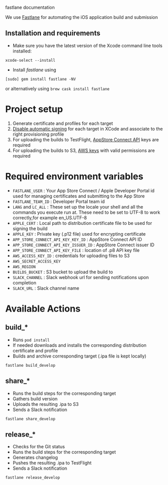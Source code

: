 fastlane documentation

We use [Fastlane](https://docs.fastlane.tools/) for automating the iOS application build and submission

## Installation and requirements

* Make sure you have the latest version of the Xcode command line tools installed:

```
xcode-select --install
```

* Install _fastlane_ using
```
[sudo] gem install fastlane -NV
```
or alternatively using `brew cask install fastlane`

# Project setup

1. Generate certificate and profiles for each target
2. [Disable automatic signing](https://developer.apple.com/library/archive/documentation/Security/Conceptual/CodeSigningGuide/Procedures/Procedures.html#//apple_ref/doc/uid/TP40005929-CH4-SW7) for each target in XCode and associate to the right provisioning profile
3. For uploading the builds to TestFlight, [AppStore Connect API](https://developer.apple.com/documentation/appstoreconnectapi/creating_api_keys_for_app_store_connect_api) keys are required
4. For uploading the builds to S3, [AWS keys](https://docs.aws.amazon.com/general/latest/gr/aws-sec-cred-types.html#access-keys-and-secret-access-keys) with valid permissions are required

# Required environment variables

* `FASTLANE_USER`                         : Your App Store Connect / Apple Developer Portal id used for managing certificates and submitting to the App Store
* `FASTLANE_TEAM_ID`                      : Developer Portal team id
* `LANG` and `LC_ALL`                     : These set up the locale your shell and all the commands you execute run at. These need to be set to UTF-8 to work correctly,for example en_US.UTF-8
* `APPLE_CERT`                            : Local path to distribution certificate file to be used for signing the build 
* `APPLE_KEY`                             : Private key (.p12 file) used for encrypting certificate
* `APP_STORE_CONNECT_API_KEY_KEY_ID`      : AppStore Connect API ID
* `APP_STORE_CONNECT_API_KEY_ISSUER_ID`   : AppStore Connect issuer ID
* `APP_STORE_CONNECT_API_KEY_FILE`        : location of .p8 API key file
* `AWS_ACCESS_KEY_ID`                     : credentials for uploading files to S3
* `AWS_SECRET_ACCESS_KEY`
* `AWS_REGION`
* `BUILDS_BUCKET`                         : S3 bucket to upload the build to
* `SLACK_CHANNEL`                         : Slack webhook url for sending notifications upon completion  
* `SLACK_URL`                             : Slack channel name

# Available Actions

## build_*
* Runs `pod install`
* If needed downloads and installs the corresponding distribution certificate and profile
* Builds and archive corresponding target (.ipa file is kept locally)
```
fastlane build_develop
```

## share_*
* Runs the build steps for the corresponding target
* Gathers build version
* Uploads the resulting .ipa to S3
* Sends a Slack notification
```
fastlane share_develop
```

## release_*
* Checks for the Git status
* Runs the build steps for the corresponding target
* Generates changelog
* Pushes the resulting .ipa to TestFlight
* Sends a Slack notification
```
fastlane release_develop
```
